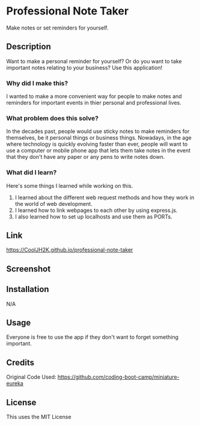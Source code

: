 # Professional Note Taker
Make notes or set reminders for yourself.
## Description
Want to make a personal reminder for yourself? Or do you want to take important notes relating to your business? Use this application!
### Why did I make this?
I wanted to make a more convenient way for people to make notes and reminders for important events in thier personal and professional lives.
### What problem does this solve?
In the decades past, people would use sticky notes to make reminders for themselves, be it personal things or business things. Nowadays, in the age where technology is quickly evolving faster than ever, people will want to use a computer or mobile phone app that lets them take notes in the event that they don't have any paper or any pens to write notes down.
### What did I learn?
Here's some things I learned while working on this.
1. I learned about the different web request methods and how they work in the world of web development.
2. I learned how to link webpages to each other by using express.js.
3. I also learned how to set up localhosts and use them as PORTs.
## Link
https://CoolJH2K.github.io/professional-note-taker
## Screenshot
## Installation
N/A
## Usage
Everyone is free to use the app if they don't want to forget something important.
## Credits
Original Code Used: https://github.com/coding-boot-camp/miniature-eureka
## License
This uses the MIT License
